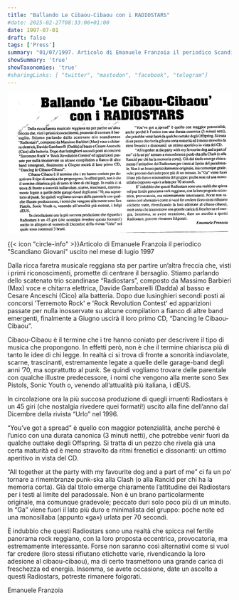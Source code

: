 ```yaml
---
title: "Ballando Le Cibaou-Cibaou con i RADIOSTARS"
#date: 2025-02-27T08:33:06+01:00
date: 1997-07-01
draft: false
tags: ['Press']
summary: "01/07/1997. Articolo di Emanuele Franzoia il periodico Scandiano Giovani uscito nel mese di luglio 1997."
showSummary: 'true'
showTaxonomies: 'true'
#sharingLinks: [ "twitter", "mastodon", "facebook", "telegram"]
---
```

![Articolo](featured.png)

{{< icon "circle-info" >}}Articolo di Emanuele Franzoia il periodico "Scandiano Giovani" uscito nel mese di lugio 1997

Dalla ricca faretra musicale reggiana sta per partire un’altra freccia che, visti i primi riconoscimenti, promette di centrare il bersaglio. Stiamo parlando dello scatenato trio scandinase “Radiostars”, composto da Massimo Barbieri (Max) voce e chitarra elettrica, Davide Gambarelli (Dadda) al basso e Cesare Anceschi (Cico) alla batteria. Dopo due lusinghieri secondi posti ai concorsi 'Terremoto Rock' e 'Rock Revolution Contest' ed apparizioni passate per nulla inosservate su alcune compilation a fianco di altre band emergenti, finalmente a Giugno uscirà il loro primo CD, “Dancing le Cibaou-Cibaou”.

Cibaou-Cibaou è il termine che i tre hanno coniato per descrivere il tipo di musica che propongono. In effetti però, non è che il termine chiarisca più di tanto le idee di chi legge. In realtà ci si trova di fronte a sonorità indiavolate, scarne, trascinanti, estremamente legate a quelle delle garage-band degli anni ’70, ma soprattutto al punk. Se quindi vogliamo trovare delle parentale con qualche illustre predecessore, i nomi che vengono alla mente sono Sex Pistols, Sonic Youth o, venendo all’attualità più italiana, i dEUS.

In circolazione ora la più succosa produzione di quegli irruenti Radiostars è un 45 giri (che nostalgia rivedere quei formati!) uscito alla fine dell’anno dal Dicembre della rivista “Urlo” nel 1996.

“You’ve got a spread” è quello con maggior potenzialità, anche perché è l’unico con una durata canonica (3 minuti netti), che potrebbe venir fuori da qualche outtake degli Offspring. Si tratta di un pezzo che rivela già una certa maturità ed è meno stravolto da ritmi frenetici e dissonanti: un ottimo aperitivo in vista del CD.

“All together at the party with my favourite dog and a part of me” ci fa un po’ tornare a rimembranze punk-ska alla Clash (o alla Rancid per chi ha la memoria corta). Già dal titolo emerge chiaramente l’attitudine dei Radiostars per i testi al limite del paradossale. Non è un brano particolarmente originale, ma comunque gradevole; peccato duri solo poco più di un minuto. In “Ga” viene fuori il lato più duro e minimalista del gruppo: poche note ed una monosillaba (appunto «ga») urlata per 70 secondi.

È indubbio che questi Radiostars sono una realtà che spicca nel fertile panorama rock reggiano, con la loro proposta eccentrica, provocatoria, ma estremamente interessante. Forse non saranno così alternativi come si vuol far credere (loro stessi rifiutano etichette varie, rivendicando la loro adesione al cibaou-cibaou), ma di certo trasmettono una grande carica di freschezza ed energia. Insomma, se avete occasione, date un ascolto a questi Radiostars, potreste rimanere folgorati.

Emanuele Franzoia
